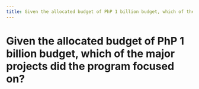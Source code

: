 ```yaml
---
title: Given the allocated budget of PhP 1 billion budget, which of the major projects did the program focused on?
---
```


# Given the allocated budget of PhP 1 billion budget, which of the major projects did the program focused on?
